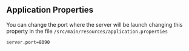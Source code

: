 ## Application Properties
You can change the port where the server will be launch changing this property in the file `/src/main/resources/application.properties`
```
server.port=8090
```
